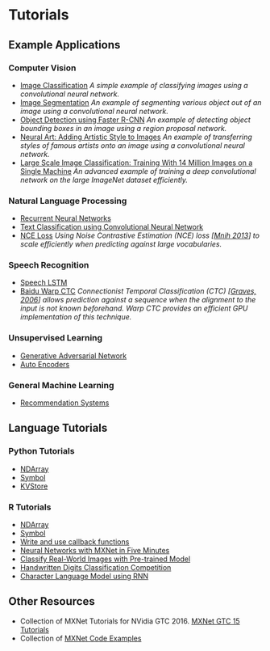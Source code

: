 # Tutorials

## Example Applications

### Computer Vision

- [Image Classification](http://mxnet.io/tutorials/computer_vision/image_classification.html) 
*A simple example of classifying images using a convolutional neural network.*
- [Image Segmentation](http://mxnet.io/tutorials/computer_vision/segmentation.html)
*An example of segmenting various object out of an image using a convolutional neural network.*
- [Object Detection using Faster R-CNN](http://mxnet.io/tutorials/computer_vision/detection.html)
*An example of detecting object bounding boxes in an image using a region proposal network.*
- [Neural Art: Adding Artistic Style to Images](http://mxnet.io/tutorials/computer_vision/neural_art.html)
*An example of transferring styles of famous artists onto an image using a convolutional neural network.*
- [Large Scale Image Classification: Training With 14 Million Images on a Single Machine](http://mxnet.io/tutorials/computer_vision/imagenet_full.html)
*An advanced example of training a deep convolutional network on the large ImageNet dataset efficiently.*

### Natural Language Processing

- [Recurrent Neural Networks](http://mxnet.io/tutorials/nlp/rnn.html)
- [Text Classification using Convolutional Neural Network](http://mxnet.io/tutorials/nlp/cnn.html)
- [NCE Loss](http://mxnet.io/tutorials/nlp/nce_loss.html) 
*Using Noise Contrastive Estimation (NCE) loss \[[Mnih 2013](http://papers.nips.cc/paper/5165-learning-word-embeddings-efficiently-with-noise-contrastive-estimation.pdf)\] to scale efficiently when predicting against large vocabularies.*

### Speech Recognition

- [Speech LSTM](http://mxnet.io/tutorials/speech_recognition/speech_lstm.html)
- [Baidu Warp CTC](http://mxnet.io/tutorials/speech_recognition/baidu_warp_ctc.html)
*Connectionist Temporal Classification (CTC) \[[Graves, 2006](http://www.cs.toronto.edu/~graves/icml_2006.pdf)\] allows prediction against a sequence when the alignment to the input is not known beforehand.  Warp CTC provides an efficient GPU implementation of this technique.*

### Unsupervised Learning

- [Generative Adversarial Network](http://mxnet.io/tutorials/unsupervised_learning/gan.html)
- [Auto Encoders](http://mxnet.io/tutorials/unsupervised_learning/auto_encoders.html)

### General Machine Learning

- [Recommendation Systems](http://mxnet.io/tutorials/general_ml/recommendation_systems.html)

## Language Tutorials 

### Python Tutorials
- [NDArray](http://mxnet.io/tutorials/python/ndarray.html)
- [Symbol](http://mxnet.io/tutorials/python/symbol.html)
- [KVStore](http://mxnet.io/tutorials/python/kvstore.html)

### R Tutorials
- [NDArray](http://mxnet.io/tutorials/r/ndarray.html)
- [Symbol](http://mxnet.io/tutorials/r/symbol.html)
- [Write and use callback functions](http://mxnet.io/tutorials/r/CallbackFunctionTutorial.html)
- [Neural Networks with MXNet in Five Minutes](http://mxnet.io/tutorials/r/fiveMinutesNeuralNetwork.html)
- [Classify Real-World Images with Pre-trained Model](http://mxnet.io/tutorials/r/classifyRealImageWithPretrainedModel.html)
- [Handwritten Digits Classification Competition](http://mxnet.io/tutorials/r/mnistCompetition.html)
- [Character Language Model using RNN](http://mxnet.io/tutorials/r/charRnnModel.html)

## Other Resources
- Collection of MXNet Tutorials for NVidia GTC 2016. [MXNet GTC 15 Tutorials](https://github.com/dmlc/mxnet-gtc-tutorial)
- Collection of [MXNet Code Examples](https://github.com/dmlc/mxnet/tree/master/example)
